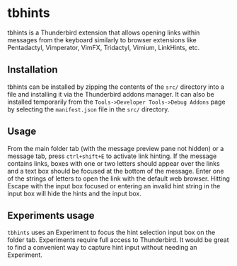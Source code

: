 # tbhints

tbhints is a Thunderbird extension that allows opening links within messages from the keyboard similarly to browser extensions like Pentadactyl, Vimperator, VimFX, Tridactyl, Vimium, LinkHints, etc.

## Installation

tbhints can be installed by zipping the contents of the `src/` directory into a file and installing it via the Thunderbird addons manager.
It can also be installed temporarily from the `Tools->Developer Tools->Debug Addons` page by selecting the `manifest.json` file in the `src/` directory.

## Usage

From the main folder tab (with the message preview pane not hidden) or a message tab, press `ctrl+shift+E` to activate link hinting.
If the message contains links, boxes with one or two letters should appear over the links and a text box should be focused at the bottom of the message.
Enter one of the strings of letters to open the link with the default web browser.
Hitting Escape with the input box focused or entering an invalid hint string in the input box will hide the hints and the input box.

## Experiments usage

`tbhints` uses an Experiment to focus the hint selection input box on the folder tab.
Experiments require full access to Thunderbird.
It would be great to find a convenient way to capture hint input without needing an Experiment.
